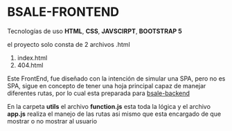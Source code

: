 # BSALE-FRONTEND

Tecnologías de uso **HTML**, **CSS**, **JAVSCIRPT**, **BOOTSTRAP 5**

el proyecto solo consta de 2 archivos .html

1. index.html
2. 404.html

Este FrontEnd, fue diseñado con la intención de simular una SPA, pero no es SPA, sigue en concepto de tener una hoja principal capaz de manejar diferentes rutas, por lo cual esta preparada para [bsale-backend](https://github.com/FRFWEB/bsale-test-backend)

En la carpeta **utils** el archivo **function.js** esta toda la lógica y el archivo **app.js** realiza el manejo de las rutas asi mismo que esta encargado de que mostrar o no mostrar al usuario
